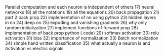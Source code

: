 Parallel computation and each neuron is independent of others
17) neural networks
18) all the notations
19) all the equations
20) back propagation
21) part 2 back prop
22) implementation of nn using python
23) hidden layers in nn
24) deep nn
25) expoding and vanishing gradients
26) why only random initialization
27) implement functions of forward prop
28) implementation of back prop python ( code)
29) softmax activation
30) relu activation
31) bias
32) importance of normalization
33) Batch normalization
34) simple hand written classification
35) what actually a neuron is and Activation vs electric signals